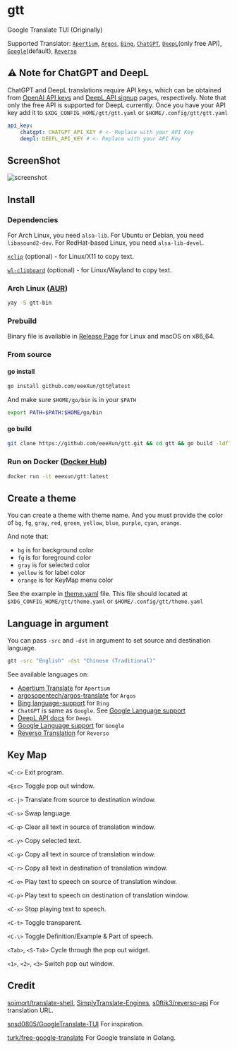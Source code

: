 # gtt

Google Translate TUI (Originally)

Supported Translator:
[`Apertium`](https://www.apertium.org/),
[`Argos`](https://translate.argosopentech.com/),
[`Bing`](https://www.bing.com/translator),
[`ChatGPT`](https://chat.openai.com/),
[`DeepL`](https://deepl.com/translator)(only free API),
[`Google`](https://translate.google.com/)(default),
[`Reverso`](https://www.reverso.net/text-translation)

## ⚠️ Note for ChatGPT and DeepL

ChatGPT and DeepL translations require API keys, which can be obtained from
[OpenAI API keys](https://platform.openai.com/account/api-keys) and
[DeepL API signup](https://www.deepl.com/pro-api) pages, respectively. Note
that only the free API is supported for DeepL currently. Once you have your
API key add it to `$XDG_CONFIG_HOME/gtt/gtt.yaml` or
`$HOME/.config/gtt/gtt.yaml`

```yaml
api_key:
    chatgpt: CHATGPT_API_KEY # <- Replace with your API Key
    deepl: DEEPL_API_KEY # <- Replace with your API Key
```

## ScreenShot

![screenshot](https://github.com/eeeXun/gtt/assets/58657914/3841c2bf-62f7-434a-9e77-91c3748c5675)

## Install

### Dependencies

For Arch Linux, you need `alsa-lib`.
For Ubuntu or Debian, you need `libasound2-dev`.
For RedHat-based Linux, you need `alsa-lib-devel`.

[`xclip`](https://github.com/astrand/xclip) (optional) - for Linux/X11 to copy text.

[`wl-clipboard`](https://github.com/bugaevc/wl-clipboard) (optional) - for Linux/Wayland to copy text.

### Arch Linux ([AUR](https://aur.archlinux.org/packages/gtt-bin))

```sh
yay -S gtt-bin
```

### Prebuild

Binary file is available in [Release Page](https://github.com/eeeXun/gtt/releases) for Linux and macOS on x86_64.

### From source

#### go install

```sh
go install github.com/eeeXun/gtt@latest
```

And make sure `$HOME/go/bin` is in your `$PATH`

```sh
export PATH=$PATH:$HOME/go/bin
```

#### go build

```sh
git clone https://github.com/eeeXun/gtt.git && cd gtt && go build -ldflags="-s -w -X main.version=$(git describe --tags)"
```

### Run on Docker ([Docker Hub](https://hub.docker.com/r/eeexun/gtt/tags))

```sh
docker run -it eeexun/gtt:latest
```

## Create a theme

You can create a theme with theme name. And you must provide the color of `bg`, `fg`, `gray`, `red`, `green`, `yellow`, `blue`, `purple`, `cyan`, `orange`.

And note that:

- `bg` is for background color
- `fg` is for foreground color
- `gray` is for selected color
- `yellow` is for label color
- `orange` is for KeyMap menu color

See the example in [theme.yaml](example/theme.yaml) file. This file should located at `$XDG_CONFIG_HOME/gtt/theme.yaml` or `$HOME/.config/gtt/theme.yaml`

## Language in argument

You can pass `-src` and `-dst` in argument to set source and destination language.

```sh
gtt -src "English" -dst "Chinese (Traditional)"
```

See available languages on:

- [Apertium Translate](https://www.apertium.org/) for `Apertium`
- [argosopentech/argos-translate](https://github.com/argosopentech/argos-translate#supported-languages) for `Argos`
- [Bing language-support](https://learn.microsoft.com/en-us/azure/cognitive-services/translator/language-support#translation) for `Bing`
- `ChatGPT` is same as `Google`. See [Google Language support](https://cloud.google.com/translate/docs/languages)
- [DeepL API docs](https://www.deepl.com/docs-api/translate-text/) for `DeepL`
- [Google Language support](https://cloud.google.com/translate/docs/languages) for `Google`
- [Reverso Translation](https://www.reverso.net/text-translation) for `Reverso`

## Key Map

`<C-c>`
Exit program.

`<Esc>`
Toggle pop out window.

`<C-j>`
Translate from source to destination window.

`<C-s>`
Swap language.

`<C-q>`
Clear all text in source of translation window.

`<C-y>`
Copy selected text.

`<C-g>`
Copy all text in source of translation window.

`<C-r>`
Copy all text in destination of translation window.

`<C-o>`
Play text to speech on source of translation window.

`<C-p>`
Play text to speech on destination of translation window.

`<C-x>`
Stop playing text to speech.

`<C-t>`
Toggle transparent.

`<C-\>`
Toggle Definition/Example & Part of speech.

`<Tab>`, `<S-Tab>`
Cycle through the pop out widget.

`<1>`, `<2>`, `<3>`
Switch pop out window.

## Credit

[soimort/translate-shell](https://github.com/soimort/translate-shell),
[SimplyTranslate-Engines](https://codeberg.org/SimpleWeb/SimplyTranslate-Engines),
[s0ftik3/reverso-api](https://github.com/s0ftik3/reverso-api)
For translation URL.

[snsd0805/GoogleTranslate-TUI](https://github.com/snsd0805/GoogleTranslate-TUI) For inspiration.

[turk/free-google-translate](https://github.com/turk/free-google-translate) For Google translate in Golang.
